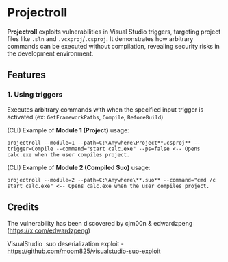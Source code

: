 # Projectroll

**Projectroll** exploits vulnerabilities in Visual Studio triggers, targeting project files like `.sln` and `.vcxproj`/`.csproj`. It demonstrates how arbitrary commands can be executed without compilation, revealing security risks in the development environment.

## Features

### 1. **Using triggers**

Executes arbitrary commands with when the specified input trigger is activated (ex: `GetFrameworkPaths`, `Compile`, `BeforeBuild`)

(CLI) Example of **Module 1 (Project)** usage: 
```
projectroll --module=1 --path=C:\Anywhere\Project**.csproj** --trigger=Compile --command="start calc.exe" --ps=false <-- Opens calc.exe when the user compiles project.
```
(CLI) Example of **Module 2 (Compiled Suo)** usage:
```
projectroll --module=2 --path=C:\Anywhere\**.suo** --command="cmd /c start calc.exe" <-- Opens calc.exe when the user compiles project.
```

## Credits
The vulnerability has been discovered by cjm00n & edwardzpeng (https://x.com/edwardzpeng)

VisualStudio .suo deserialization exploit - https://github.com/moom825/visualstudio-suo-exploit
